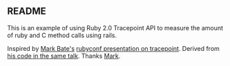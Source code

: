 ## README

This is an example of using Ruby 2.0 Tracepoint API to measure the amount of
ruby and C method calls using rails.

Inspired by [Mark Bate's](https://twitter.com/markbates) [rubyconf presentation on tracepoint](http://www.slideshare.net/markykang/mangling-ruby-withtracepoint). Derived from [his code in the same talk](https://gist.github.com/markbates/7403345). Thanks [Mark](http://metabates.com/).
